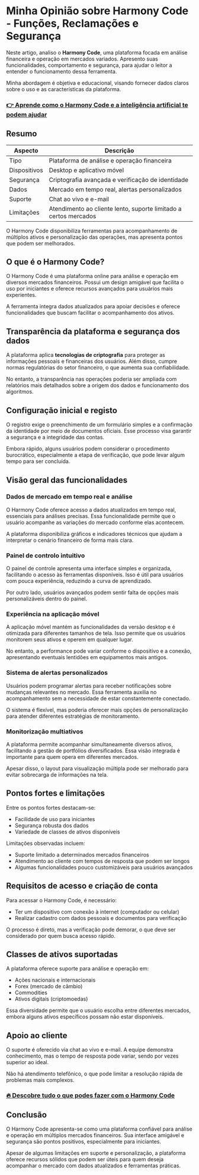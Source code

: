 # Minha Opinião sobre Harmony Code  - Funções, Reclamações e Segurança
 

Neste artigo, analiso o **Harmony Code**, uma plataforma focada em análise financeira e operação em mercados variados. Apresento suas funcionalidades, comportamento e segurança, para ajudar o leitor a entender o funcionamento dessa ferramenta.

Minha abordagem é objetiva e educacional, visando fornecer dados claros sobre o uso e as características da plataforma.

### [👉 Aprende como o Harmony Code e a inteligência artificial te podem ajudar](https://tinyurl.com/2bp79sq5)
## Resumo

| Aspecto                  | Descrição                                  |
|--------------------------|--------------------------------------------|
| Tipo                     | Plataforma de análise e operação financeira |
| Dispositivos             | Desktop e aplicativo móvel                  |
| Segurança                | Criptografia avançada e verificação de identidade |
| Dados                    | Mercado em tempo real, alertas personalizados |
| Suporte                  | Chat ao vivo e e-mail                       |
| Limitações               | Atendimento ao cliente lento, suporte limitado a certos mercados |

O Harmony Code disponibiliza ferramentas para acompanhamento de múltiplos ativos e personalização das operações, mas apresenta pontos que podem ser melhorados.

## O que é o Harmony Code?

O Harmony Code é uma plataforma online para análise e operação em diversos mercados financeiros. Possui um design amigável que facilita o uso por iniciantes e oferece recursos avançados para usuários mais experientes.

A ferramenta integra dados atualizados para apoiar decisões e oferece funcionalidades que buscam facilitar o acompanhamento dos ativos.

## Transparência da plataforma e segurança dos dados

A plataforma aplica **tecnologias de criptografia** para proteger as informações pessoais e financeiras dos usuários. Além disso, cumpre normas regulatórias do setor financeiro, o que aumenta sua confiabilidade.

No entanto, a transparência nas operações poderia ser ampliada com relatórios mais detalhados sobre a origem dos dados e funcionamento dos algoritmos.

## Configuração inicial e registo

O registro exige o preenchimento de um formulário simples e a confirmação da identidade por meio de documentos oficiais. Esse processo visa garantir a segurança e a integridade das contas.

Embora rápido, alguns usuários podem considerar o procedimento burocrático, especialmente a etapa de verificação, que pode levar algum tempo para ser concluída.

## Visão geral das funcionalidades

### Dados de mercado em tempo real e análise

O Harmony Code oferece acesso a dados atualizados em tempo real, essenciais para análises precisas. Essa funcionalidade permite que o usuário acompanhe as variações do mercado conforme elas acontecem.

A plataforma disponibiliza gráficos e indicadores técnicos que ajudam a interpretar o cenário financeiro de forma mais clara.

### Painel de controlo intuitivo

O painel de controle apresenta uma interface simples e organizada, facilitando o acesso às ferramentas disponíveis. Isso é útil para usuários com pouca experiência, reduzindo a curva de aprendizado.

Por outro lado, usuários avançados podem sentir falta de opções mais personalizáveis dentro do painel.

### Experiência na aplicação móvel

A aplicação móvel mantém as funcionalidades da versão desktop e é otimizada para diferentes tamanhos de tela. Isso permite que os usuários monitorem seus ativos e operem em qualquer lugar.

No entanto, a performance pode variar conforme o dispositivo e a conexão, apresentando eventuais lentidões em equipamentos mais antigos.

### Sistema de alertas personalizados

Usuários podem programar alertas para receber notificações sobre mudanças relevantes no mercado. Essa ferramenta auxilia no acompanhamento sem a necessidade de estar constantemente conectado.

O sistema é flexível, mas poderia oferecer mais opções de personalização para atender diferentes estratégias de monitoramento.

### Monitorização multiativos

A plataforma permite acompanhar simultaneamente diversos ativos, facilitando a gestão de portfólios diversificados. Essa visão integrada é importante para quem opera em diferentes mercados.

Apesar disso, o layout para visualização múltipla pode ser melhorado para evitar sobrecarga de informações na tela.

## Pontos fortes e limitações

Entre os pontos fortes destacam-se:

- Facilidade de uso para iniciantes  
- Segurança robusta dos dados  
- Variedade de classes de ativos disponíveis  

Limitações observadas incluem:

- Suporte limitado a determinados mercados financeiros  
- Atendimento ao cliente com tempos de resposta que podem ser longos  
- Algumas funcionalidades pouco customizáveis para usuários avançados  

## Requisitos de acesso e criação de conta

Para acessar o Harmony Code, é necessário:

- Ter um dispositivo com conexão à internet (computador ou celular)  
- Realizar cadastro com dados pessoais e documentos para verificação  

O processo é direto, mas a verificação pode demorar, o que deve ser considerado por quem busca acesso rápido.

## Classes de ativos suportadas

A plataforma oferece suporte para análise e operação em:

- Ações nacionais e internacionais  
- Forex (mercado de câmbio)  
- Commodities  
- Ativos digitais (criptomoedas)  

Essa diversidade permite que o usuário escolha entre diferentes mercados, embora alguns ativos específicos possam não estar disponíveis.

## Apoio ao cliente

O suporte é oferecido via chat ao vivo e e-mail. A equipe demonstra conhecimento, mas o tempo de resposta pode variar, sendo por vezes superior ao ideal.

Não há atendimento telefônico, o que pode limitar a resolução rápida de problemas mais complexos.

### [🔥 Descobre tudo o que podes fazer com o Harmony Code](https://tinyurl.com/2bp79sq5)
## Conclusão

O Harmony Code apresenta-se como uma plataforma confiável para análise e operação em múltiplos mercados financeiros. Sua interface amigável e segurança são pontos positivos, especialmente para iniciantes.

Apesar de algumas limitações em suporte e personalização, a plataforma oferece recursos sólidos que podem ser úteis para quem deseja acompanhar o mercado com dados atualizados e ferramentas práticas.